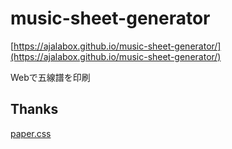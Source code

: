 # music-sheet-generator

[https://ajalabox.github.io/music-sheet-generator/](https://ajalabox.github.io/music-sheet-generator/)

Webで五線譜を印刷

## Thanks

[paper.css](https://github.com/cognitom/paper-css)

